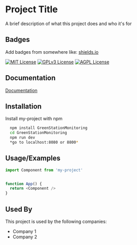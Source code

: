 

# Project Title


A brief description of what this project does and who it's for




## Badges


Add badges from somewhere like: [shields.io](https://shields.io/)


[![MIT License](https://img.shields.io/badge/License-MIT-green.svg)](https://choosealicense.com/licenses/mit/)
[![GPLv3 License](https://img.shields.io/badge/License-GPL%20v3-yellow.svg)](https://opensource.org/licenses/)
[![AGPL License](https://img.shields.io/badge/license-AGPL-blue.svg)](http://www.gnu.org/licenses/agpl-3.0)




## Documentation


[Documentation](https://linktodocumentation)




## Installation


Install my-project with npm


```bash
  npm install GreenStationMonitoring
  cd GreenStationMonitoring
  npm run dev
  *go to localhost:8080 or 8800*
```
   
## Usage/Examples


```javascript
import Component from 'my-project'


function App() {
  return <Component />
}
```




## Used By


This project is used by the following companies:


- Company 1
- Company 2
